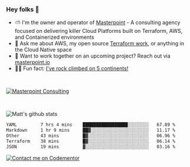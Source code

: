 

### Hey folks 👋



- ⛅️ I'm the owner and operator of [Masterpoint](https://masterpoint.io) - A consulting agency focused on delivering killer Cloud Platforms built on Terraform, AWS, and Containerized environments
- 💬 Ask me about AWS, my open source [Terraform work](https://github.com/masterpointio?q=terraform&type=&language=hcl), or anything in the Cloud Native space
- 🔨 Want to work together on an upcoming project? Reach out via [masterpoint.io](https://masterpoint.io)
- 🧗‍♂️ Fun fact: [I've rock climbed on 5 continents!](https://www.rockandice.com/videos/weekend-whippers/weekend-whipper-gunning-for-it-on-south-six-shooter/)

<br>


[![Masterpoint Consulting](https://masterpoint-public.s3.us-west-2.amazonaws.com/Logo-medium.png)](https://masterpoint.io)

<br>

![Matt's github stats](https://github-readme-stats.vercel.app/api?username=Gowiem&count_private=true&theme=cobalt&show_icons=true)

<!--START_SECTION:waka-->

```txt
YAML         7 hrs 4 mins    █████████████████░░░░░░░░   67.89 %
Markdown     1 hr 9 mins     ██▓░░░░░░░░░░░░░░░░░░░░░░   11.17 %
Other        43 mins         █▓░░░░░░░░░░░░░░░░░░░░░░░   06.96 %
Terraform    38 mins         █▓░░░░░░░░░░░░░░░░░░░░░░░   06.14 %
JSON         19 mins         ▓░░░░░░░░░░░░░░░░░░░░░░░░   03.16 %
```

<!--END_SECTION:waka-->

[![Contact me on Codementor](https://www.codementor.io/m-badges/gowiem/find-me-on-cm-b.svg)](https://www.codementor.io/@gowiem?refer=badge)
